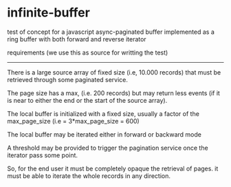 infinite-buffer
===============

test of concept for a javascript async-paginated buffer implemented as a ring buffer with both forward and reverse iterator

requirements (we use this as source for writting the test)
____________


There is a large source array of fixed size (i.e, 10.000 records) that must be retrieved through some paginated service.

The page size has a max, (i.e. 200 records) but may return less events (if it is near to either the end or the start of the source array).

The local buffer is initialized with a fixed size, usually a factor of the max_page_size (i.e = 3*max_page_size = 600)

The local buffer may be iterated either in forward or backward mode

A threshold may be provided to trigger the pagination service once the iterator pass some point.

So, for the end user it must be completely opaque the retrieval of pages. it must be able to iterate the whole records in any direction.



